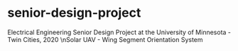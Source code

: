 # senior-design-project
Electrical Engineering Senior Design Project at the University of Minnesota - Twin Cities, 2020
\nSolar UAV - Wing Segment Orientation System
